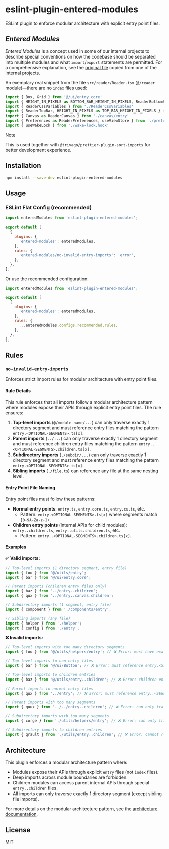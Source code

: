 # eslint-plugin-entered-modules

ESLint plugin to enforce modular architecture with explicit entry point files.

## _Entered Modules_

_Entered Modules_ is a concept used in some of our internal projects to describe special conventions on how the codebase should be separated into multiple modules and what `import`/`export` statements are permitted. For a comprehensive explanation, see the [original file](./docs/copied/modular-architecture.md) copied from one of the internal projects.

An exemplary real snippet from the file `src/reader/Reader.tsx` (`@/reader` module)—there are no `index` files used:

```typescript
import { Box, Grid } from '@/ui/entry.core'
import { HEIGHT_IN_PIXELS as BOTTOM_BAR_HEIGHT_IN_PIXELS, ReaderBottomBar } from './ReaderBottomBar'
import { ReaderCssVariables } from './ReaderCssVariables'
import { ReaderTopBar, HEIGHT_IN_PIXELS as TOP_BAR_HEIGHT_IN_PIXELS } from './ReaderTopBar'
import { Canvas as ReaderCanvas } from './canvas/entry'
import { Preferences as ReaderPreferences, useViewStore } from './preferences/entry'
import { useWakeLock } from './wake-lock.hook'
```

> [!NOTE]
> This is used together with `@trivago/prettier-plugin-sort-imports` for better development experience.

## Installation

```bash
npm install --save-dev eslint-plugin-entered-modules
```

## Usage

### ESLint Flat Config (recommended)

```js
import enteredModules from 'eslint-plugin-entered-modules';

export default [
  {
    plugins: {
      'entered-modules': enteredModules,
    },
    rules: {
      'entered-modules/no-invalid-entry-imports': 'error',
    },
  },
];
```

Or use the recommended configuration:

```js
import enteredModules from 'eslint-plugin-entered-modules';

export default [
  {
    plugins: {
      'entered-modules': enteredModules,
    },
    rules: {
      ...enteredModules.configs.recommended.rules,
    },
  },
];
```

## Rules

### `no-invalid-entry-imports`

Enforces strict import rules for modular architecture with entry point files.

#### Rule Details

This rule enforces that all imports follow a modular architecture pattern where modules expose their APIs through explicit entry point files. The rule ensures:

1. **Top-level imports** (`@/module-name/...`) can only traverse exactly 1 directory segment and must reference entry files matching the pattern `entry.<OPTIONAL-SEGMENTS>.ts[x]`.
2. **Parent imports** (`../...`) can only traverse exactly 1 directory segment and must reference children entry files matching the pattern `entry..<OPTIONAL-SEGMENTS>.children.ts[x]`.
3. **Subdirectory imports** (`./subdir/...`) can only traverse exactly 1 directory segment and must reference entry files matching the pattern `entry.<OPTIONAL-SEGMENTS>.ts[x]`.
4. **Sibling imports** (`./file.ts`) can reference any file at the same nesting level.

#### Entry Point File Naming

Entry point files must follow these patterns:

- **Normal entry points**: `entry.ts`, `entry.core.ts`, `entry.cs.ts`, etc.
  - Pattern: `entry.<OPTIONAL-SEGMENTS>.ts[x]` where segments match `[0-9A-Za-z-]+`.
- **Children entry points** (internal APIs for child modules): `entry..children.ts`, `entry..utils.children.ts`, etc.
  - Pattern: `entry..<OPTIONAL-SEGMENTS>.children.ts[x]`.

#### Examples

**✅ Valid imports:**

```ts
// Top-level imports (1 directory segment, entry file)
import { foo } from '@/utils/entry';
import { bar } from '@/ui/entry.core';

// Parent imports (children entry files only)
import { baz } from '../entry..children';
import { qux } from '../entry..canvas.children';

// Subdirectory imports (1 segment, entry file)
import { component } from './components/entry';

// Sibling imports (any file)
import { helper } from './helper';
import { config } from './entry';
```

**❌ Invalid imports:**

```ts
// Top-level imports with too many directory segments
import { foo } from '@/utils/helpers/entry'; // ❌ Error: must have exactly 1 directory segment

// Top-level imports to non-entry files
import { bar } from '@/ui/Button'; // ❌ Error: must reference entry.<SEGMENTS>.ts[x] file

// Top-level imports to children entries
import { baz } from '@/utils/entry..children'; // ❌ Error: children entries are for internal use only

// Parent imports to normal entry files
import { qux } from '../entry'; // ❌ Error: must reference entry..<SEGMENTS>.children.ts[x] file

// Parent imports with too many segments
import { quux } from '../../entry..children'; // ❌ Error: can only traverse 1 directory segment

// Subdirectory imports with too many segments
import { corge } from './utils/helpers/entry'; // ❌ Error: can only traverse 1 directory segment

// Subdirectory imports to children entries
import { grault } from './utils/entry..children'; // ❌ Error: cannot reference children entries
```

## Architecture

This plugin enforces a modular architecture pattern where:

- Modules expose their APIs through explicit `entry` files (not `index` files).
- Deep imports across module boundaries are forbidden.
- Children modules can access parent internal APIs through special `entry..children` files.
- All imports can only traverse exactly 1 directory segment (except sibling file imports).

For more details on the modular architecture pattern, see the [architecture documentation](https://github.com/vidinity/eslint-plugin-entered-modules/blob/main/docs/modular-architecture.md).

## License

MIT

